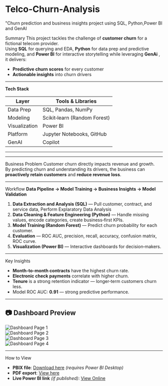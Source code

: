 # Telco-Churn-Analysis
"Churn prediction and business insights project using SQL, Python,Power BI and GenAI

Summary
This project tackles the challenge of **customer churn** for a fictional telecom provider.  
Using **SQL** for querying and EDA, **Python** for data prep and predictive modeling, and **Power BI** for interactive storytelling while leveraging **GenAi** , it delivers:
- **Predictive churn scores** for every customer
- **Actionable insights** into churn drivers

---

**Tech Stack**

| Layer         | Tools & Libraries |
|---------------|-------------------|
| Data Prep     | SQL, Pandas, NumPy |
| Modeling      | Scikit‑learn (Random Forest) |
| Visualization | Power BI| |
| Platform     | Jupyter Notebooks, GitHub |
|GenAI          | Copilot| 

---


---

 Business Problem
Customer churn directly impacts revenue and growth.  
By predicting churn and understanding its drivers, the business can **proactively retain customers** and **reduce revenue loss**.

---
Workflow
**Data Pipeline → Model Training → Business Insights → Model Validation**

1. **Data Extraction and Analysis (SQL)** — Pull customer, contract, and service data, Perform Explaratory Data Analysis
2. **Data Cleaning & Feature Engineering (Python)** — Handle missing values, encode categories, create business‑first KPIs.
3. **Model Training (Random Forest)** — Predict churn probability for each customer.
4. **Evaluation** — ROC AUC, precision, recall, accuracy, confusion matrix, ROC curve.
5. **Visualization (Power BI)** — Interactive dashboards for decision‑makers.

---

Key Insights
- **Month‑to‑month contracts** have the highest churn rate.
- **Electronic check payments** correlate with higher churn.
- **Tenure** is a strong retention indicator — longer‑term customers churn less.
- Model ROC AUC: **0.91** — strong predictive performance.

---

## 📷 Dashboard Preview
![Dashboard Page 1](images/page1_overview.png)  
![Dashboard Page 2](images/page2_drivers.png)  
![Dashboard Page 3](images/page3_predictions.png)  
![Dashboard Page 4](images/page4_model_performance.png)

---

 How to View
- **PBIX file**: [Download here](powerbi/telco_churn.pbix) *(requires Power BI Desktop)*
- **PDF export**: [View here](powerbi/telco_churn.pdf)
- **Live Power BI link** *(if published)*: [View Online](#)

